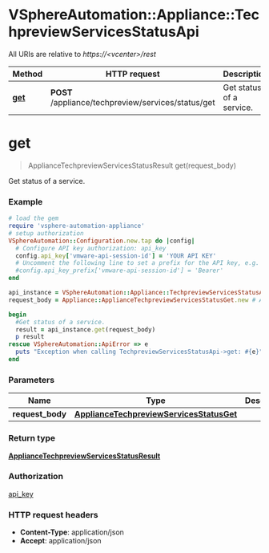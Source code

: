 # VSphereAutomation::Appliance::TechpreviewServicesStatusApi

All URIs are relative to *https://&lt;vcenter&gt;/rest*

Method | HTTP request | Description
------------- | ------------- | -------------
[**get**](TechpreviewServicesStatusApi.md#get) | **POST** /appliance/techpreview/services/status/get | Get status of a service.


# **get**
> ApplianceTechpreviewServicesStatusResult get(request_body)

Get status of a service.

### Example
```ruby
# load the gem
require 'vsphere-automation-appliance'
# setup authorization
VSphereAutomation::Configuration.new.tap do |config|
  # Configure API key authorization: api_key
  config.api_key['vmware-api-session-id'] = 'YOUR API KEY'
  # Uncomment the following line to set a prefix for the API key, e.g. 'Bearer' (defaults to nil)
  #config.api_key_prefix['vmware-api-session-id'] = 'Bearer'
end

api_instance = VSphereAutomation::Appliance::TechpreviewServicesStatusApi.new
request_body = Appliance::ApplianceTechpreviewServicesStatusGet.new # ApplianceTechpreviewServicesStatusGet | 

begin
  #Get status of a service.
  result = api_instance.get(request_body)
  p result
rescue VSphereAutomation::ApiError => e
  puts "Exception when calling TechpreviewServicesStatusApi->get: #{e}"
end
```

### Parameters

Name | Type | Description  | Notes
------------- | ------------- | ------------- | -------------
 **request_body** | [**ApplianceTechpreviewServicesStatusGet**](ApplianceTechpreviewServicesStatusGet.md)|  | 

### Return type

[**ApplianceTechpreviewServicesStatusResult**](ApplianceTechpreviewServicesStatusResult.md)

### Authorization

[api_key](../README.md#api_key)

### HTTP request headers

 - **Content-Type**: application/json
 - **Accept**: application/json



